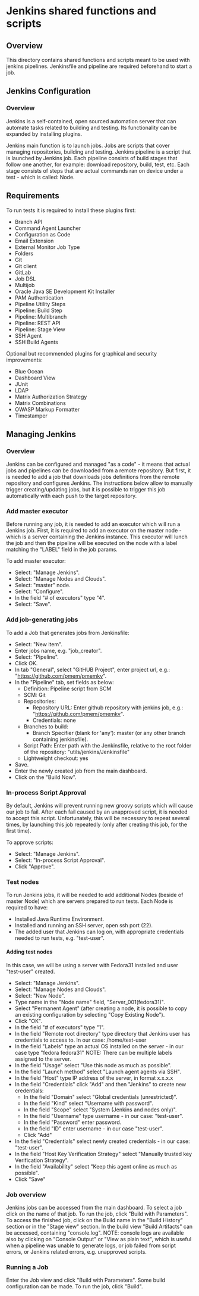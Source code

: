 # Jenkins shared functions and scripts

## Overview
This directory contains shared functions and scripts meant to be used with jenkins pipelines. Jenkinsfile and pipeline are required beforehand to start a job.

## Jenkins Configuration

### Overview
Jenkins is a self-contained, open sourced automation server that can automate tasks related to building and testing. Its functionality can be expanded by installing plugins.

Jenkins main function is to launch jobs. Jobs are scripts that cover managing repositories, building and testing. Jenkins pipeline is a script that is launched by Jenkins job. Each pipeline consists of build stages that follow one another, for example: download repository, build, test, etc. Each stage consists of steps that are actual commands ran on device under a test - which is called: Node.

## Requirements
To run tests it is required to install these plugins first:
- Branch API
- Command Agent Launcher
- Configuration as Code
- Email Extension
- External Monitor Job Type
- Folders
- Git
- Git client
- GitLab
- Job DSL
- Multijob
- Oracle Java SE Development Kit Installer
- PAM Authentication
- Pipeline Utility Steps
- Pipeline: Build Step
- Pipeline: Multibranch
- Pipeline: REST API
- Pipeline: Stage View
- SSH Agent
- SSH Build Agents

Optional but recommended plugins for graphical and security improvements:
- Blue Ocean
- Dashboard View
- JUnit
- LDAP
- Matrix Authorization Strategy
- Matrix Combinations
- OWASP Markup Formatter
- Timestamper

## Managing Jenkins

### Overview
Jenkins can be configured and managed "as a code" - it means that actual jobs and pipelines can be downloaded from a remote repository. But first, it is needed to add a job that downloads jobs definitions from the remote repository and configures Jenkins. The instructions below allow to manually trigger creating/updating jobs, but it is possible to trigger this job automatically with each push to the target repository.

### Add master executor
Before running any job, it is needed to add an executor which will run a Jenkins job. First, it is required to add an executor on the master node - which is a server containing the Jenkins instance. This executor will lunch the job and then the pipeline will be executed on the node with a label matching the "LABEL" field in the job params.

To add master executor:

- Select: "Manage Jenkins".
- Select: "Manage Nodes and Clouds".
- Select: "master" node.
- Select: "Configure".
- In the field "# of executors" type "4".
- Select: "Save".

### Add job-generating jobs
To add a Job that generates jobs from Jenkinsfile:

- Select: "New item".
- Enter jobs name, e.g. "job_creator".
- Select: "Pipeline".
- Click OK.
- In tab "General", select "GitHUB Project", enter project url, e.g.: "https://github.com/pmem/pmemkv".
- In the "Pipeline" tab, set fields as below:
    - Definition: Pipeline script from SCM
    - SCM: Git
    - Repositories:
      - Repository URL: Enter github repository with jenkins job, e.g.: "https://github.com/pmem/pmemkv".
      - Credentials: none
    - Branches to build:
      - Branch Specifier (blank for 'any'): master (or any other branch containing jenkinsfile).
    - Script Path: Enter path with the Jenkinsfile, relative to the root folder of the repository: "utils/jenkins/Jenkinsfile"
    - Lightweight checkout: yes
- Save.
- Enter the newly created job from the main dashboard.
- Click on the "Build Now".

### In-process Script Approval
By default, Jenkins will prevent running new groovy scripts which will cause our job to fail. After each fail caused by an unapproved script, it is needed to accept this script. Unfortunately, this will be necessary to repeat several times, by launching this job repeatedly (only after creating this job, for the first time).

To approve scripts:

- Select: "Manage Jenkins".
- Select: "In-process Script Approval".
- Click "Approve".

### Test nodes
To run Jenkins jobs, it will be needed to add additional Nodes (beside of master Node) which are servers prepared to run tests. Each Node is required to have:

- Installed Java Runtime Environment.
- Installed and running an SSH server, open ssh port (22).
- The added user that Jenkins can log on, with appropriate credentials needed to run tests, e.g. "test-user".

#### Adding test nodes
In this case, we will be using a server with Fedora31 installed and user "test-user" created.

- Select: "Manage Jenkins".
- Select: "Manage Nodes and Clouds".
- Select: "New Node".
- Type name in the "Node name" field, "Server_001(fedora31)".
- Select "Permanent Agent" (after creating a node, it is possible to copy an existing configuration by selecting "Copy Existing Node").
- Click "OK".
- In the field "# of executors" type "1".
- In the field "Remote root directory" type directory that Jenkins user has credentials to access to. In our case: /home/test-user
- In the field "Labels" type an actual OS installed on the server - in our case type "fedora fedora31" NOTE: There can be multiple labels assigned to the server.
- In the field "Usage" select "Use this node as much as possible".
- In the field "Launch method" select "Launch agent agents via SSH".
- In the field "Host" type IP address of the server, in format x.x.x.x
- In the field "Credentials" click "Add" and then "Jenkins" to create new credentials: 
    - In the field "Domain" select "Global credentials (unrestricted)".
    - In the field "Kind" select "Username with password".
    - In the field "Scope" select "System (Jenkins and nodes only)".
    - In the field "Username" type username - in our case: "test-user".
    - In the field "Password" enter password.
    - In the field "ID" enter username - in our case "test-user".
    - Click "Add"
- In the field "Credentials" select newly created credentials - in our case: "test-user".
- In the field "Host Key Verification Strategy" select "Manually trusted key Verification Strategy".
- In the field "Availability" select "Keep this agent online as much as possible".
- Click "Save"

### Job overview
Jenkins jobs can be accessed from the main dashboard. To select a job click on the name of that job. To run the job, click "Build with Parameters". To access the finished job, click on the Build name in the "Build History" section or in the "Stage view" section. In the build view "Build Artifacts" can be accessed, containing "console.log". NOTE: console logs are available also by clicking on "Console Output" or "View as plain text", which is useful when a pipeline was unable to generate logs, or job failed from script errors, or Jenkins related errors, e.g. unapproved scripts.

### Running a Job
Enter the Job view and click "Build with Parameters". Some build configuration can be made. To run the job, click "Build".

